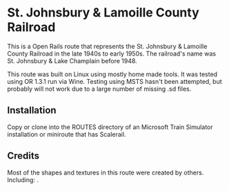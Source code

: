 # St. Johnsbury & Lamoille County Railroad

This is a Open Rails route that represents the St. Johnsbury & Lamoille County
Railroad in the late 1940s to early 1950s.  The railroad's name was
St. Johnsbury & Lake Champlain before 1948.

This route was built on Linux using mostly home made tools.  It was tested
using OR 1.3.1 run via Wine.  Testing using MSTS hasn't been attempted, but
probably will not work due to a large number of missing .sd files.

## Installation

Copy or clone into the ROUTES directory of an Microsoft Train Simulator
installation or miniroute that has Scalerail.

## Credits

Most of the shapes and textures in this route were created by others.
Including: .

